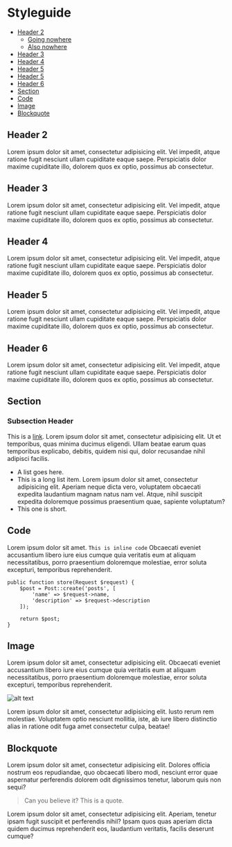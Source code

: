 # Styleguide
- [Header 2](#header2)
    - [Going nowhere](#empty)
    - [Also nowhere](#same)
- [Header 3](#header3)
- [Header 4](#header4)
- [Header 5](#header5)
- [Header 5](#header5)
- [Header 6](#header6)
- [Section](#section)
- [Code](#code)
- [Image](#image)
- [Blockquote](#blockquote)

<a name="header2"></a>
## Header 2
Lorem ipsum dolor sit amet, consectetur adipisicing elit. Vel impedit, atque ratione fugit nesciunt ullam cupiditate eaque saepe. Perspiciatis dolor maxime cupiditate illo, dolorem quos ex optio, possimus ab consectetur.

<a name="header3"></a>
## Header 3
Lorem ipsum dolor sit amet, consectetur adipisicing elit. Vel impedit, atque ratione fugit nesciunt ullam cupiditate eaque saepe. Perspiciatis dolor maxime cupiditate illo, dolorem quos ex optio, possimus ab consectetur.

<a name="header4"></a>
## Header 4
Lorem ipsum dolor sit amet, consectetur adipisicing elit. Vel impedit, atque ratione fugit nesciunt ullam cupiditate eaque saepe. Perspiciatis dolor maxime cupiditate illo, dolorem quos ex optio, possimus ab consectetur.

<a name="header5"></a>
## Header 5
Lorem ipsum dolor sit amet, consectetur adipisicing elit. Vel impedit, atque ratione fugit nesciunt ullam cupiditate eaque saepe. Perspiciatis dolor maxime cupiditate illo, dolorem quos ex optio, possimus ab consectetur.

<a name="header6"></a>
## Header 6
Lorem ipsum dolor sit amet, consectetur adipisicing elit. Vel impedit, atque ratione fugit nesciunt ullam cupiditate eaque saepe. Perspiciatis dolor maxime cupiditate illo, dolorem quos ex optio, possimus ab consectetur.

<a name="section"></a>
## Section
### Subsection Header
This is a [link](#). Lorem ipsum dolor sit amet, consectetur adipisicing elit. Ut et temporibus, quas minima ducimus eligendi. Ullam beatae earum quas temporibus explicabo, debitis, quidem nisi qui, dolor recusandae nihil adipisci facilis.
- A list goes here.
- This is a long list item. Lorem ipsum dolor sit amet, consectetur adipisicing elit. Aperiam neque dicta vero, voluptatem obcaecati expedita laudantium magnam natus nam vel. Atque, nihil suscipit expedita doloremque possimus praesentium quae, sapiente voluptatum?
- This one is short.

<a name="code"></a>
## Code
Lorem ipsum dolor sit amet. `This is inline code` Obcaecati eveniet accusantium libero iure eius cumque quia veritatis eum at aliquam necessitatibus, porro praesentium doloremque molestiae, error soluta excepturi, temporibus reprehenderit.
```
public function store(Request $request) {
    $post = Post::create('posts', [
        'name' => $request->name,
        'description' => $request->description
    ]);

    return $post;
}
```

<a name="image"></a>
## Image
Lorem ipsum dolor sit amet, consectetur adipisicing elit. Obcaecati eveniet accusantium libero iure eius cumque quia veritatis eum at aliquam necessitatibus, porro praesentium doloremque molestiae, error soluta excepturi, temporibus reprehenderit.

![alt text](/images/logo.png "Logo Title Text 1")

Lorem ipsum dolor sit amet, consectetur adipisicing elit. Iusto rerum rem molestiae. Voluptatem optio nesciunt mollitia, iste, ab iure libero distinctio alias in ratione odit fuga amet consectetur culpa, beatae!

<a name="blockquote"></a>
## Blockquote
Lorem ipsum dolor sit amet, consectetur adipisicing elit. Dolores officia nostrum eos repudiandae, quo obcaecati libero modi, nesciunt error quae aspernatur perferendis dolorem odit dignissimos tenetur, laborum quis non sequi?

> Can you believe it?
> This is a quote.

Lorem ipsum dolor sit amet, consectetur adipisicing elit. Aperiam, tenetur ipsam fugit suscipit et perferendis nihil? Ipsam quos quas aperiam dicta quidem ducimus reprehenderit eos, laudantium veritatis, facilis deserunt cumque?


